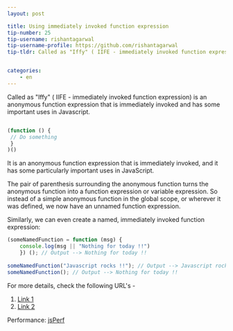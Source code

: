 ```yaml
---
layout: post

title: Using immediately invoked function expression
tip-number: 25
tip-username: rishantagarwal 
tip-username-profile: https://github.com/rishantagarwal
tip-tldr: Called as "Iffy" ( IIFE - immediately invoked function expression) is an anonymous function expression that is immediately invoked and has some important uses in Javascript.


categories:
    - en
---
```


Called as "Iffy" ( IIFE - immediately invoked function expression) is an anonymous function expression that is immediately invoked and has some important uses in Javascript.

```javascript

(function () {
 // Do something​
 }
)()

```

It is an anonymous function expression that is immediately invoked, and it has some particularly important uses in JavaScript.

The pair of parenthesis surrounding the anonymous function turns the anonymous function into a function expression or variable expression. So instead of a simple anonymous function in the global scope, or wherever it was defined, we now have an unnamed function expression.

Similarly, we can even create a named, immediately invoked function expression:

```javascript
(someNamedFunction = function (msg) {
	console.log(msg || "Nothing for today !!")
	}) (); // Output --> Nothing for today !!​
​
someNamedFunction("Javascript rocks !!"); // Output --> Javascript rocks !!
someNamedFunction(); // Output --> Nothing for today !!​
```

For more details, check the following URL's - 
1. [Link 1](https://blog.mariusschulz.com/2016/01/13/disassembling-javascripts-iife-syntax) 
2. [Link 2](http://javascriptissexy.com/12-simple-yet-powerful-javascript-tips/) 

Performance:
[jsPerf](http://jsperf.com/iife-with-call)